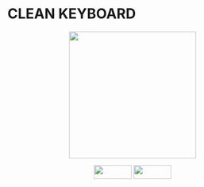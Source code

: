 # CLEAN KEYBOARD


<p align="center">
  <img width="256" height="256" src="https://i.imgur.com/JiBlPaT.png">
</p>


<p align="center">
  <img width="76" height="28" src="https://i.imgur.com/gQZqzLB.png">
  <img width="76" height="28" src="https://i.imgur.com/QLTb1AC.png">
</p>

